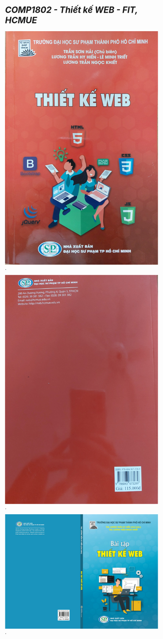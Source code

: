 # _COMP1802 - Thiết kế WEB - FIT, HCMUE_

![Bìa trước Giáo trình](/ebooks/TKWeb_Bia01.jpg "Giáo trình Thiết kế Web").

![Bìa sau Giáo trình](/ebooks/TKWeb_Bia02.jpg "Giáo trình Thiết kế Web").

![Bìa Sách bài tập Thiết kế Web](/ebooks/Bia_BT_TKWeb.jpg "Bài tập Thiết kế Web").

